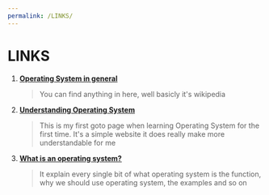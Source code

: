 ```yaml
---
permalink: /LINKS/
---
```


# LINKS  <br>
1. **[Operating System in general](https://en.wikipedia.org/wiki/Operating_system)**<br>
   > You can find anything in here, well basicly it's wikipedia<br>
2. **[Understanding Operating System](https://edu.gcfglobal.org/en/computerbasics/understanding-operating-systems/1/)**<br>
   > This is my first goto page when learning Operating System for the first time. It's a simple website it does really make more understandable for me<br>
3. **[What is an operating system?](https://whatis.techtarget.com/definition/operating-system-OS)**<br>
   > It explain every single bit of what operating system is the function, why we should use operating system, the examples and so on<br>

